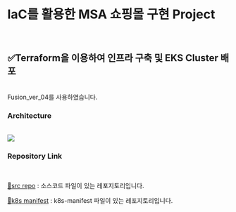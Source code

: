 # IaC를 활용한 MSA 쇼핑몰 구현 Project
<br>

## ✅Terraform을 이용하여 인프라 구축 및 EKS Cluster 배포
<br>
Fusion_ver_04를 사용하였습니다.

### Architecture
<br>
<img src="https://github.com/tthingbini/MSA-Project/assets/137377076/527234de-3291-43df-b105-66d16798d11c">

### Repository Link 
<br>

[🔗src repo](https://github.com/tthingbini/ecommerce-workshop-src.git) : 소스코드 파일이 있는 레포지토리입니다.


[🔗k8s manifest](https://github.com/tthingbini/ecommerce-workshop-k8s-manifest.git) : k8s-manifest 파일이 있는 레포지토리입니다.
